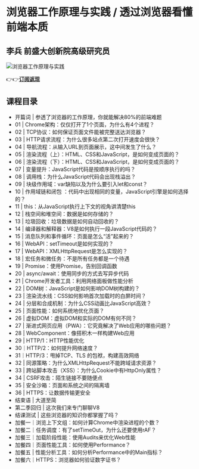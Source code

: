 浏览器工作原理与实践 / 透过浏览器看懂前端本质
========================

李兵 **前盛大创新院高级研究员**
------------------

![浏览器工作原理与实践](https://www.geekgay.com/storage/geek/geek_be09fcc7af8f741c452b71ac9d6669e1.jpg)  
  
👉👉[**订阅返现**](https://time.geekbang.org/column/intro/100033601?code=94mgo1zaFDkq4v8IgevkUXk8fBgsykXaejTk08lSAO0%3D "浏览器工作原理与实践")  
  
课程目录
----

  
  
- 开篇词 | 参透了浏览器的工作原理，你就能解决80%的前端难题
- 01 | Chrome架构：仅仅打开了1个页面，为什么有4个进程？
- 02 | TCP协议：如何保证页面文件能被完整送达浏览器？
- 03 | HTTP请求流程：为什么很多站点第二次打开速度会很快？
- 04 | 导航流程：从输入URL到页面展示，这中间发生了什么？
- 05 | 渲染流程（上）：HTML、CSS和JavaScript，是如何变成页面的？
- 06 | 渲染流程（下）：HTML、CSS和JavaScript，是如何变成页面的？
- 07 | 变量提升：JavaScript代码是按顺序执行的吗？
- 08 | 调用栈：为什么JavaScript代码会出现栈溢出？
- 09 | 块级作用域：var缺陷以及为什么要引入let和const？
- 10 | 作用域链和闭包 ：代码中出现相同的变量，JavaScript引擎是如何选择的？
- 11 | this：从JavaScript执行上下文的视角讲清楚this
- 12 | 栈空间和堆空间：数据是如何存储的？
- 13 | 垃圾回收：垃圾数据是如何自动回收的？
- 14 | 编译器和解释器：V8是如何执行一段JavaScript代码的？
- 15 | 消息队列和事件循环：页面是怎么“活”起来的？
- 16 | WebAPI：setTimeout是如何实现的？
- 17 | WebAPI：XMLHttpRequest是怎么实现的？
- 18 | 宏任务和微任务：不是所有任务都是一个待遇
- 19 | Promise：使用Promise，告别回调函数
- 20 | async/await：使用同步的方式去写异步代码
- 21 | Chrome开发者工具：利用网络面板做性能分析
- 22 | DOM树：JavaScript是如何影响DOM树构建的？
- 23 | 渲染流水线：CSS如何影响首次加载时的白屏时间？
- 24 | 分层和合成机制：为什么CSS动画比JavaScript高效？
- 25 | 页面性能：如何系统地优化页面？
- 26 | 虚拟DOM：虚拟DOM和实际的DOM有何不同？
- 27 | 渐进式网页应用（PWA）：它究竟解决了Web应用的哪些问题？
- 28 | WebComponent：像搭积木一样构建Web应用
- 29 | HTTP/1：HTTP性能优化
- 30｜HTTP/2：如何提升网络速度？
- 31｜HTTP/3：甩掉TCP、TLS 的包袱，构建高效网络
- 32 | 同源策略：为什么XMLHttpRequest不能跨域请求资源？
- 33 | 跨站脚本攻击（XSS）：为什么Cookie中有HttpOnly属性？
- 34 | CSRF攻击：陌生链接不要随便点
- 35 | 安全沙箱：页面和系统之间的隔离墙
- 36 | HTTPS：让数据传输更安全
- 结束语 | 大道至简
- 第二季回归 | 这次我们来专门聊聊V8
- 结课测试 | 这些浏览器的知识你都掌握了吗？
- 加餐一｜浏览上下文组：如何计算Chrome中渲染进程的个数？
- 加餐二｜任务调度：有了setTimeOut，为什么还要使用rAF？
- 加餐三｜加载阶段性能：使用Audits来优化Web性能
- 加餐四｜页面性能工具：如何使用Performance？
- 加餐五 | 性能分析工具：如何分析Performance中的Main指标？
- 加餐六｜HTTPS：浏览器如何验证数字证书？